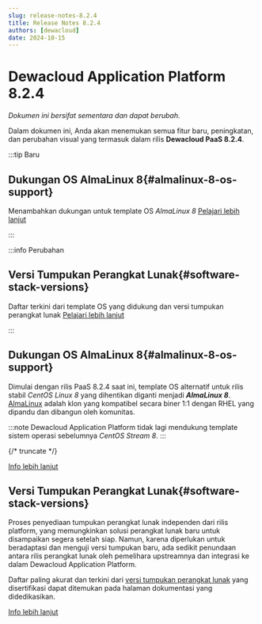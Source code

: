 ```yaml
---
slug: release-notes-8.2.4
title: Release Notes 8.2.4
authors: [dewacloud]
date: 2024-10-15
---
```

# Dewacloud Application Platform 8.2.4

_Dokumen ini bersifat sementara dan dapat berubah._

Dalam dokumen ini, Anda akan menemukan semua fitur baru, peningkatan, dan perubahan visual yang termasuk dalam rilis **Dewacloud PaaS 8.2.4**.

:::tip Baru

## Dukungan OS AlmaLinux 8{#almalinux-8-os-support}

Menambahkan dukungan untuk template OS _AlmaLinux 8_ [Pelajari lebih lanjut](<#almalinux-8-os-support>)

:::

:::info Perubahan

## Versi Tumpukan Perangkat Lunak{#software-stack-versions}

Daftar terkini dari template OS yang didukung dan versi tumpukan perangkat lunak [Pelajari lebih lanjut](<#software-stack-versions>)

:::

## Dukungan OS AlmaLinux 8{#almalinux-8-os-support}

Dimulai dengan rilis PaaS 8.2.4 saat ini, template OS alternatif untuk rilis stabil _CentOS Linux 8_ yang dihentikan diganti menjadi _**AlmaLinux 8**_. [AlmaLinux](<https://almalinux.org/>) adalah klon yang kompatibel secara biner 1:1 dengan RHEL yang dipandu dan dibangun oleh komunitas.

:::note
Dewacloud Application Platform tidak lagi mendukung template sistem operasi sebelumnya _CentOS Stream 8_. 
:::

{/* truncate */}

[Info lebih lanjut](<https://docs.dewacloud.com/docs/container-image-requirements/>)



## Versi Tumpukan Perangkat Lunak{#software-stack-versions}

Proses penyediaan tumpukan perangkat lunak independen dari rilis platform, yang memungkinkan solusi perangkat lunak baru untuk disampaikan segera setelah siap. Namun, karena diperlukan untuk beradaptasi dan menguji versi tumpukan baru, ada sedikit penundaan antara rilis perangkat lunak oleh pemelihara upstreamnya dan integrasi ke dalam Dewacloud Application Platform.

Daftar paling akurat dan terkini dari [versi tumpukan perangkat lunak](<https://docs.dewacloud.com/docs/software-stacks-versions/>) yang disertifikasi dapat ditemukan pada halaman dokumentasi yang didedikasikan.

[Info lebih lanjut](<https://docs.dewacloud.com/docs/software-stacks-versions/>)

